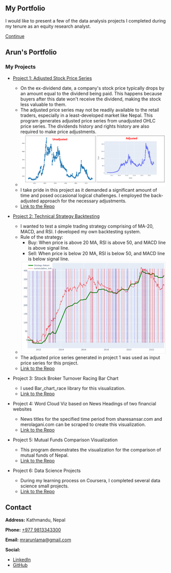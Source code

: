 ## My Portfolio

I would like to present a few of the data analysis projects I completed during my tenure as an equity research analyst.

[Continue](#header)

## Arun's Portfolio

### My Projects

- [Project 1: Adjusted Stock Price Series](https://github.com/Arun-Lama/Nepse-Adjusted-Price)
  - On the ex-dividend date, a company's stock price typically drops by an amount equal to the dividend being paid. This happens because buyers after this date won't receive the dividend, making the stock less valuable to them.
  - The adjusted price series may not be readily available to the retail traders, especially in a least-developed market like Nepal. This program generates adjusted price series from unadjusted OHLC price series. The dividends history and rights history are also required to make price adjustments.
  - ![Unadjusted vs adjusted chart of Nepal Life Insurance Company Ltd. (NLIC)](images/unadjusted%20vs%20adjusted.png)
  - I take pride in this project as it demanded a significant amount of time and posed occasional logical challenges. I employed the back-adjusted approach for the necessary adjustments.
  - [Link to the Repo](https://github.com/Arun-Lama/Nepse-Adjusted-Price)

- [Project 2: Technical Strategy Backtesting](https://github.com/Arun-Lama/technical-analysis-backtesting-nepse)
  - I wanted to test a simple trading strategy comprising of MA-20, MACD, and RSI. I developed my own backtesting system.
  - Rule of the strategy:
    - Buy: When price is above 20 MA, RSI is above 50, and MACD line is above signal line.
    - Sell: When price is below 20 MA, RSI is below 50, and MACD line is below signal line.
  - ![This is how it looks when the backtested results are compared with buy and hold.](images/backtesting.png)
  - The adjusted price series generated in project 1 was used as input price series for this project.
  - [Link to the Repo](https://github.com/Arun-Lama/technical-analysis-backtesting-nepse/tree/main)

- Project 3: Stock Broker Turnover Racing Bar Chart
  - I used Bar_chart_race library for this visualization.
  - [Link to the Repo](https://github.com/Arun-Lama/Nepse-BarChart-Racing)

- Project 4: Word Cloud Viz based on News Headings of two financial websites
  - News titles for the specified time period from sharesansar.com and merolagani.com can be scraped to create this visualization.
  - [Link to the Repo](https://github.com/Arun-Lama/Nepse-word-cloud)

- Project 5: Mutual Funds Comparison Visualization
  - This program demonstrates the visualization for the comparison of mutual funds of Nepal.
  - [Link to the Repo](https://github.com/Arun-Lama/MutualFund-Comparision-Visualization)

- Project 6: Data Science Projects
  - During my learning process on Coursera, I completed several data science small projects.
  - [Link to the Repo](https://github.com/Arun-Lama/AppliedDataScience/tree/main)

## Contact

**Address:** Kathmandu, Nepal

**Phone:** [+977 9813343300](tel:+9779813343300)

**Email:** [mrarunlama@gmail.com](mailto:mrarunlama@gmail.com)

**Social:**
- [LinkedIn](https://www.linkedin.com/in/arun-lama-aa2399146/)
- [GitHub](https://github.com/Arun-Lama?tab=repositories)


